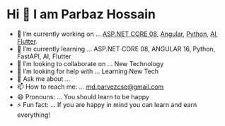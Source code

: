 #                                            Hi  👋 I am Parbaz Hossain
                                 
                                 
                                 

- 🔭 I’m currently working on ... [ASP.NET CORE 08](https://dotnet.microsoft.com/en-us/apps/aspnet), [Angular](https://angular.dev/), [Python](https://www.python.org/), [AI](https://openai.com/), [Flutter](https://flutter.dev/).
- 🌱 I’m currently learning ... ASP.NET CORE 08, ANGULAR 16, Python, FastAPI, AI, Flutter
- 👯 I’m looking to collaborate on ... New Technology
- 🤔 I’m looking for help with ... Learning New Tech
- 💬 Ask me about ...
- 📫 How to reach me: ... md.parvezcse@gmail.com
- 😄 Pronouns: ... You should learn to be happy
- ⚡ Fun fact: ... If you are happy in mind you can learn and earn everything!

